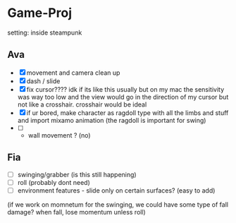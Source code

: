 # Game-Proj

setting: inside steampunk

## Ava
- [x] movement and camera clean up 
- [x] dash / slide
- [x] fix cursor???? idk if its like this usually but on my mac the sensitivity was way too low and the view would go in the direction of my cursor but not like a crosshair. crosshair would be ideal
- [x] if ur bored, make character as ragdoll type with all the limbs and stuff and import mixamo animation (the ragdoll is important for swing)
- [ ] - wall movement ? (no)

## Fia
- [ ] swinging/grabber (is this still happening)
- [ ] roll (probably dont need)
- [ ] environment features - slide only on certain surfaces? (easy to add)

 (if we work on momnetum for the swinging, we could have some type of fall damage? when fall, lose momentum unless roll)
